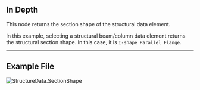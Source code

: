 ## In Depth
This node returns the section shape of the structural data element.

In this example, selecting a structural beam/column data element returns the structural section shape. In this case, it is `I-shape Parallel Flange`.
___
## Example File

![StructureData.SectionShape](./AdvanceSteel.ConnectionAutomation.Nodes.StructureData.SectionShape_img.jpg)